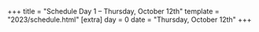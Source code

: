 +++
title = "Schedule Day 1 – Thursday, October 12th"
template = "2023/schedule.html"
[extra]
  day = 0
  date = "Thursday, October 12th"
+++
